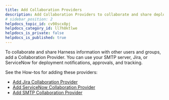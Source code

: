```yaml
---
title: Add Collaboration Providers
description: Add Collaboration Providers to collaborate and share deployment info with users and groups.
# sidebar_position: 2
helpdocs_topic_id: cv98scx8pj
helpdocs_category_id: ll7h8ktlwe
helpdocs_is_private: false
helpdocs_is_published: true
---
```


To collaborate and share Harness information with other users and groups, add a Collaboration Provider. You can use your SMTP server, Jira, or ServiceNow for deployment notifications, approvals, and tracking. 

See the How-tos for adding these providers:

* [Add Jira Collaboration Provider](add-jira-collaboration-provider.md)
* [Add ServiceNow Collaboration Provider](add-service-now-collaboration-provider.md)
* [Add SMTP Collaboration Provider](add-smtp-collaboration-provider.md)

